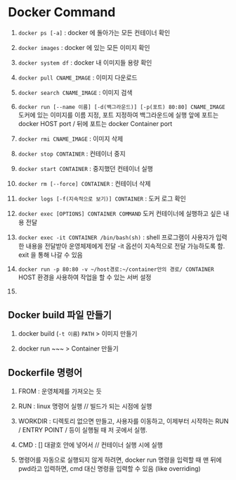# Docker Command

1.  `docker ps [-a]` :
docker 에 돌아가는 모든 컨테이너 확인

2. `docker images` :
docker 에 있는 모든 이미지 확인

3. `docker system df` :
docker 내 이미지들 용량 확인

4. `docker pull CNAME_IMAGE` :
이미지 다운로드

5. `docker search CNAME_IMAGE` :
이미지 검색

6. `docker run [--name 이름] [-d(백그라운드)] [-p(포트) 80:80] CNAME_IMAGE`
도커에 있는 이미지를 이름 지정, 포트 지정하여 백그라운드에 실행
앞에 포트는 docker HOST port / 뒤에 포트는 docker Container port 

7. `docker rmi CNAME_IMAGE` :
이미지 삭제

8. `docker stop CONTAINER` :
컨테이너 중지

9. `docker start CONTAINER` :
중지했던 컨테이너 실행

10. `docker rm [--force] CONTAINER` : 
컨테이너 삭제

11. `docker logs [-f(지속적으로 보기)] CONTAINER` :
도커 로그 확인

12. `docker exec [OPTIONS] CONTAINER COMMAND`
도커 컨테이너에 실행하고 싶은 내용 전달

13. `docker exec -it CONTAINER /bin/bash(sh)` :
shell 프로그램이 사용자가 입력한 내용을 전달받아 운영체제에게 전달
-it 옵션이 지속적으로 전달 가능하도록 함.
exit 을 통해 나갈 수 있음

14. `docker run -p 80:80 -v ~/host경로:~/container안의 경로/ CONTAINER`
HOST 환경을 사용하여 작업을 할 수 있는 서버 설정

15. 

## Docker build 파일 만들기
1. docker build (`-t 이름`) `PATH` > 이미지 만들기

2. docker run ~~~ > Container 만들기

## Dockerfile 명령어
1. FROM : 운영체제를 가져오는 듯

2. RUN : linux 명령어 실행 // 빌드가 되는 시점에 실행

3. WORKDIR : 디렉토리 없으면 만들고, 사용자를 이동하고, 이제부터 시작하는 RUN / ENTRY POINT / 등이 실행될 때 저 곳에서 실행.

4. CMD : [] 대괄호 안에 넣어서 // 컨테이너 실행 시에 실행

5. 명령어를 자동으로 실행되지 않게 하려면, docker run 명령을 입력할 때 맨 뒤에 pwd라고 입력하면, cmd 대신 명령을 입력할 수 있음 (like overriding)